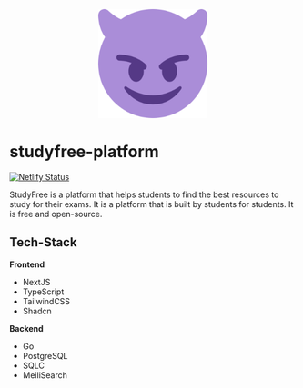 <p align="center">
  <img src="https://raw.githubusercontent.com/Studyfree-lol/studyfree-platform/main/docs/images/logo.png">
</p>

# studyfree-platform

[![Netlify Status](https://api.netlify.com/api/v1/badges/ae7259b7-1a86-4a0a-9f9c-aefae7e5df1a/deploy-status)](https://app.netlify.com/sites/studyfree-lol/deploys)

StudyFree is a platform that helps students to find the best resources to study for their exams. It is a platform that is built by students for students. It is
free and open-source.

## Tech-Stack

**Frontend**

- NextJS
- TypeScript
- TailwindCSS
- Shadcn

**Backend**

- Go
- PostgreSQL
- SQLC
- MeiliSearch
